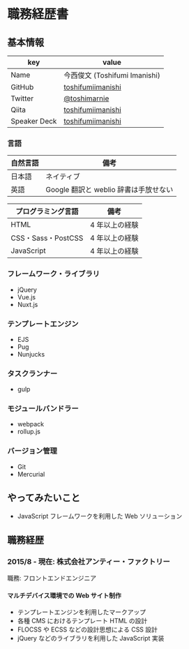 # 職務経歴書

## 基本情報

|key|value|
|---|----|
|Name|今西俊文 (Toshifumi Imanishi)|
|GitHub|[toshifumiimanishi](https://github.com/toshifumiimanishi)|
|Twitter|[@toshimarnie](https://twitter.com/toshimarnie)|
|Qiita|[toshifumiimanishi](https://qiita.com/toshifumiimanishi)|
|Speaker Deck|[toshifumiimanishi](https://speakerdeck.com/toshifumiimanishi)|

### 言語

|自然言語|備考|
|---|---|
|日本語|ネイティブ|
|英語|Google 翻訳と weblio 辞書は手放せない|

|プログラミング言語|備考|
|---|---|
|HTML|4 年以上の経験|
|CSS・Sass・PostCSS|4 年以上の経験|
|JavaScript|4 年以上の経験|

### フレームワーク・ライブラリ
- jQuery
- Vue.js
- Nuxt.js

### テンプレートエンジン
- EJS
- Pug
- Nunjucks

### タスクランナー
- gulp

### モジュールバンドラー
- webpack
- rollup.js

### バージョン管理
- Git
- Mercurial

## やってみたいこと
- JavaScript フレームワークを利用した Web ソリューション

## 職務経歴

### 2015/8 - 現在: 株式会社アンティー・ファクトリー

職務: フロントエンドエンジニア

#### マルチデバイス環境での Web サイト制作

- テンプレートエンジンを利用したマークアップ
- 各種 CMS におけるテンプレート HTML の設計
- FLOCSS や ECSS などの設計思想による CSS 設計
- jQuery などのライブラリを利用した JavaScript 実装
